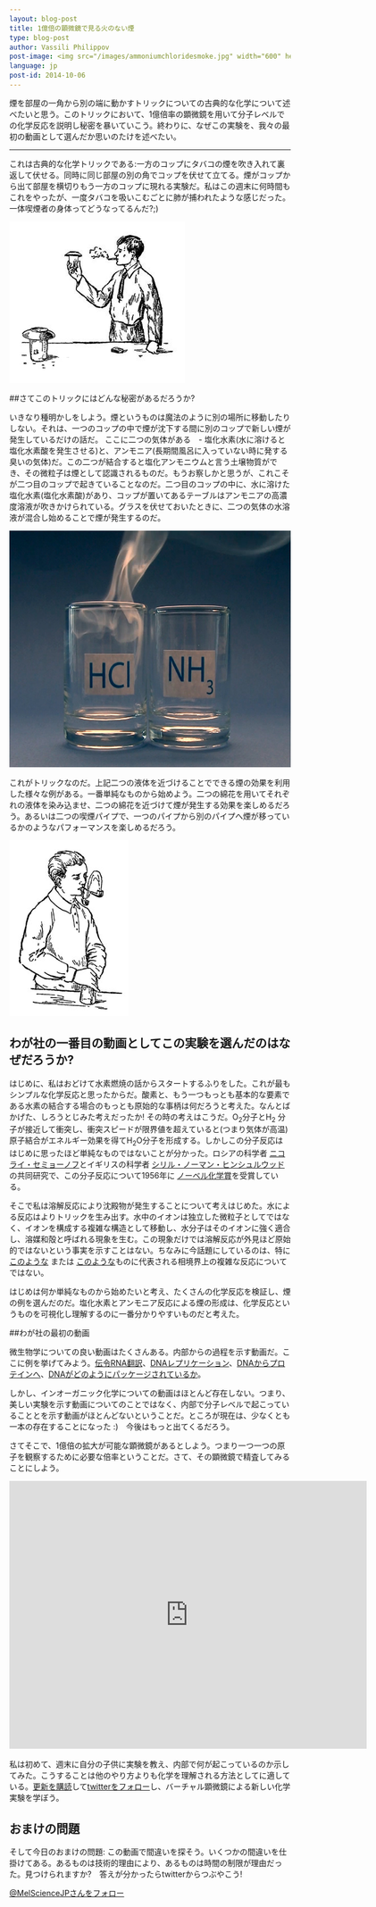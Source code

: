 ```yaml
---
layout: blog-post
title: 1億倍の顕微鏡で見る火のない煙
type: blog-post
author: Vassili Philippov
post-image: <img src="/images/ammoniumchloridesmoke.jpg" width="600" height="424" alt="Smoke of ammonium chloride">
language: jp
post-id: 2014-10-06
---
```

煙を部屋の一角から別の端に動かすトリックについての古典的な化学について述べたいと思う。このトリックにおいて、1億倍率の顕微鏡を用いて分子レベルでの化学反応を説明し秘密を暴いていこう。終わりに、なぜこの実験を、我々の最初の動画として選んだか思いのたけを述べたい。
<!-- more -->
---
これは古典的な化学トリックである:一方のコップにタバコの煙を吹き入れて裏返して伏せる。同時に同じ部屋の別の角でコップを伏せて立てる。煙がコップから出て部屋を横切りもう一方のコップに現れる実験だ。私はこの週末に何時間もこれをやったが、一度タバコを吸いこむごとに肺が捕われたような感じだった。一体喫煙者の身体ってどうなってるんだ?;)

<img src="/images/movingofsmoke.png" width="314" height="289" alt="煙が一つのコップから別のコップに移動">

##さてこのトリックにはどんな秘密があるだろうか?

いきなり種明かしをしよう。煙というものは魔法のように別の場所に移動したりしない。それは、一つのコップの中で煙が沈下する間に別のコップで新しい煙が発生しているだけの話だ。
ここに二つの気体がある　- 塩化水素(水に溶けると塩化水素酸を発生させる)と、アンモニア(長期間風呂に入っていない時に発する臭いの気体)だ。この二つが結合すると塩化アンモニウムと言う土壌物質ができ、その微粒子は煙として認識されるものだ。もうお察しかと思うが、これこそが二つ目のコップで起きていることなのだ。二つ目のコップの中に、水に溶けた塩化水素(塩化水素酸)があり、コップが置いてあるテーブルはアンモニアの高濃度溶液が吹きかけられている。グラスを伏せておいたときに、二つの気体の水溶液が混合し始めることで煙が発生するのだ。

<img src="/images/ammoniumchloridesmoke.jpg" width="600" height="424" alt="塩化アンモニウムの煙">

これがトリックなのだ。上記二つの液体を近づけることでできる煙の効果を利用した様々な例がある。一番単純なものから始めよう。二つの綿花を用いてそれぞれの液体を染み込ませ、二つの綿花を近づけて煙が発生する効果を楽しめるだろう。あるいは二つの喫煙パイプで、一つのパイプから別のパイプへ煙が移っているかのようなパフォーマンスを楽しめるだろう。

<img src="/images/twosmokingtubes.png" width="213" height="315">

## わが社の一番目の動画としてこの実験を選んだのはなぜだろうか?


はじめに、私はおどけて水素燃焼の話からスタートするふりをした。これが最もシンプルな化学反応と思ったからだ。酸素と、もう一つもっとも基本的な要素である水素の結合する場合のもっとも原始的な事柄は何だろうと考えた。なんとばかげた、しろうとじみた考えだったか! その時の考えはこうだ。O<sub>2</sub>分子とH<sub>2</sub> 分子が接近して衝突し、衝突スピードが限界値を超えていると(つまり気体が高温)原子結合がエネルギー効果を得てH<sub>2</sub>O分子を形成する。しかしこの分子反応ははじめに思ったほど単純なものではないことが分かった。ロシアの科学者 <a href="https://ja.wikipedia.org/wiki/ニコライ・セミョーノフ">ニコライ・セミョーノフ</a>とイギリスの科学者 <a href="https://ja.wikipedia.org/wiki/シリル・ヒンシュルウッド">シリル・ノーマン・ヒンシュルウッド</a>の共同研究で、この分子反応について1956年に <a href="http://www.nobelprize.org/nobel_prizes/chemistry/laureates/1956/">ノーベル化学賞</a>を受賞している。

そこで私は溶解反応により沈殿物が発生することについて考えはじめた。水による反応はよりトリックを生み出す。水中のイオンは独立した微粒子としてではなく、イオンを構成する複雑な構造として移動し、水分子はそのイオンに強く適合し、溶媒和殻と呼ばれる現象を生む。この現象だけでは溶解反応が外見ほど原始的ではないという事実を示すことはない。ちなみに今話題にしているのは、特に<a href="http://chemistry.melscience.com/experiments/catalytic-oxidation-of-acetone-on-copper-wire.html">このような</a> または <a href="http://chemistry.melscience.com/experiments/oxidation-of-ammonia-with-platinum-catalyst.html">このような</a>ものに代表される相境界上の複雑な反応についてではない。

はじめは何か単純なものから始めたいと考え、たくさんの化学反応を検証し、煙の例を選んだのだ。塩化水素とアンモニア反応による煙の形成は、化学反応というものを可視化し理解するのに一番分かりやすいものだと考えた。

##わが社の最初の動画

微生物学についての良い動画はたくさんある。内部からの過程を示す動画だ。ここに例を挙げてみよう。<a href="https://www.youtube.com/watch?v=TfYf_rPWUdY">伝令RNA翻訳</a>、<a href="https://www.youtube.com/watch?v=OnuspQG0Jd0">DNAレプリケーション</a>、<a href="https://www.youtube.com/watch?v=D3fOXt4MrOM">DNAからプロテインへ</a>、<a href="https://www.youtube.com/watch?v=gbSIBhFwQ4s">DNAがどのようにパッケージされているか</a>。

しかし、インオーガニック化学についての動画はほとんど存在しない。つまり、美しい実験を示す動画についてのことではなく、内部で分子レベルで起こっていることとを示す動画がほとんどないということだ。ところが現在は、少なくとも一本の存在することになった :)　今後はもっと出てくるだろう。

さてそこで、1億倍の拡大が可能な顕微鏡があるとしよう。つまり一つ一つの原子を観察するために必要な倍率ということだ。さて、その顕微鏡で精査してみることにしよう。

<iframe width="640" height="480" src="http://www.youtube.com/embed/B_zD3NxSsD8?rel=0" frameborder="0" allowfullscreen></iframe>
<br>

私は初めて、週末に自分の子供に実験を教え、内部で何が起こっているのか示してみた。こうすることは他のやり方よりも化学を理解される方法としてに適している。<a href="">更新を購読</a>して<a href="https://twitter.com/MelScienceJP">twitterをフォロー</a>し、バーチャル顕微鏡による新しい化学実験を学ぼう。

## おまけの問題

そして今日のおまけの問題: この動画で間違いを探そう。いくつかの間違いを仕掛けてある。あるものは技術的理由により、あるものは時間の制限が理由だった。見つけられますか?　答えが分かったらtwitterからつぶやこう!

<!-- Begin Twitter follow -->
<a href="https://twitter.com/MelScienceJP" class="twitter-follow-button" data-show-count="false" data-lang="ja" data-size="large">@MelScienceJPさんをフォロー</a>
<script>!function(d,s,id){var js,fjs=d.getElementsByTagName(s)[0],p=/^http:/.test(d.location)?'http':'https';if(!d.getElementById(id)){js=d.createElement(s);js.id=id;js.src=p+'://platform.twitter.com/widgets.js';fjs.parentNode.insertBefore(js,fjs);}}(document, 'script', 'twitter-wjs');</script>
<!-- End Twitter follow -->
